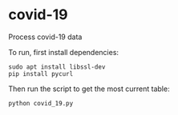 # covid-19
Process covid-19 data

To run, first install dependencies:
```
sudo apt install libssl-dev
pip install pycurl
```

Then run the script to get the most current table:
```
python covid_19.py
```
